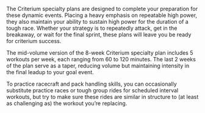 The Criterium specialty plans are designed to complete your preparation for these dynamic events. Placing a heavy emphasis on repeatable high power, they also maintain your ability to sustain high power for the duration of a tough race. Whether your strategy is to repeatedly attack, get in the breakaway, or wait for the final sprint, these plans will leave you be ready for criterium success.

The mid-volume version of the 8-week Criterium specialty plan includes 5 workouts per week, each ranging from 60 to 120 minutes. The last 2 weeks of the plan serve as a taper, reducing volume but maintaining intensity in the final leadup to your goal event. 

To practice racecraft and pack handling skills, you can occasionally substitute practice races or tough group rides for scheduled interval workouts, but try to make sure these rides are similar in structure to (at least as challenging as) the workout you’re replacing.